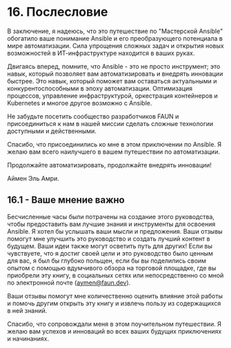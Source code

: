 # 16. Послесловие

В заключение, я надеюсь, что это путешествие по "Мастерской Ansible" обогатило ваше понимание Ansible и его преобразующего потенциала в мире автоматизации. Сила упрощения сложных задач и открытия новых возможностей в ИТ-инфраструктуре находится в ваших руках.

Двигаясь вперед, помните, что Ansible - это не просто инструмент; это навык, который позволяет вам автоматизировать и внедрять инновации быстрее. Это навык, который поможет вам оставаться актуальными и конкурентоспособными в эпоху автоматизации. Оптимизация процессов, управление инфраструктурой, оркестрация контейнеров и Kubernetes и многое другое возможно с Ansible.

Не забудьте посетить сообщество разработчиков FAUN и присоединиться к нам в нашей миссии сделать сложные технологии доступными и действенными.

Спасибо, что присоединились ко мне в этом приключении по Ansible. Я желаю вам всего наилучшего в вашем путешествии по автоматизации.

Продолжайте автоматизировать, продолжайте внедрять инновации!

Аймен Эль Амри.

## 16.1 - Ваше мнение важно

Бесчисленные часы были потрачены на создание этого руководства, чтобы предоставить вам лучшие знания и инструменты для освоения Ansible. Я хотел бы услышать ваши мысли и предложения. Ваши отзывы помогут мне улучшить это руководство и создать лучший контент в будущем. Ваши идеи также могут осветить путь для других! Если вы чувствуете, что я достиг своей цели и это руководство было ценным для вас, я был бы глубоко польщен, если бы вы поделились своим опытом с помощью вдумчивого обзора на торговой площадке, где вы приобрели эту книгу, в социальных сетях или непосредственно со мной по электронной почте (aymen@faun.dev).

Ваши отзывы помогут мне количественно оценить влияние этой работы и помочь другим открыть эту книгу и извлечь пользу из содержащихся в ней знаний.

Спасибо, что сопровождали меня в этом поучительном путешествии. Я желаю вам успехов и инноваций во всех ваших будущих приключениях и начинаниях.